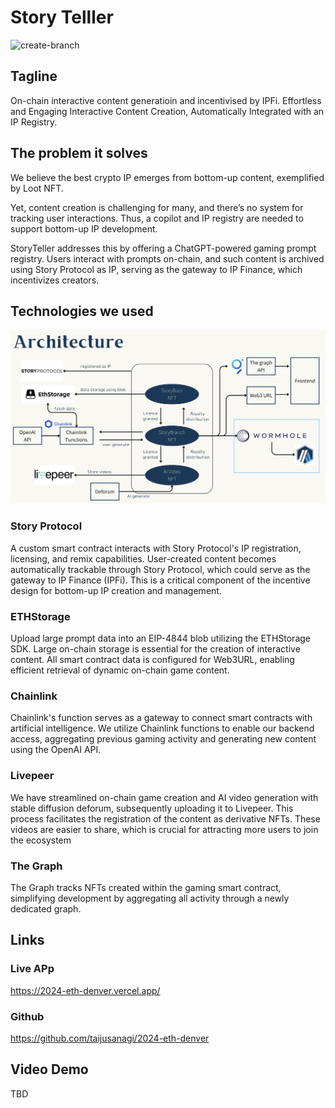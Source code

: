 # Story Telller

![create-branch](./docs/create-branch.png)

## Tagline

On-chain interactive content generatioin and incentivised by IPFi.
Effortless and Engaging Interactive Content Creation, Automatically Integrated with an IP Registry.

## The problem it solves

We believe the best crypto IP emerges from bottom-up content, exemplified by Loot NFT.

Yet, content creation is challenging for many, and there’s no system for tracking user interactions.
Thus, a copilot and IP registry are needed to support bottom-up IP development.

StoryTeller addresses this by offering a ChatGPT-powered gaming prompt registry. Users interact with prompts on-chain, and such content is archived using Story Protocol as IP, serving as the gateway to IP Finance, which incentivizes creators.

## Technologies we used

![technical-detail](./docs/technical-detail.png)

### Story Protocol

A custom smart contract interacts with Story Protocol's IP registration, licensing, and remix capabilities. User-created content becomes automatically trackable through Story Protocol, which could serve as the gateway to IP Finance (IPFi). This is a critical component of the incentive design for bottom-up IP creation and management.

### ETHStorage

Upload large prompt data into an EIP-4844 blob utilizing the ETHStorage SDK. Large on-chain storage is essential for the creation of interactive content. All smart contract data is configured for Web3URL, enabling efficient retrieval of dynamic on-chain game content.

### Chainlink

Chainlink's function serves as a gateway to connect smart contracts with artificial intelligence. We utilize Chainlink functions to enable our backend access, aggregating previous gaming activity and generating new content using the OpenAI API.

### Livepeer

We have streamlined on-chain game creation and AI video generation with stable diffusion deforum, subsequently uploading it to Livepeer. This process facilitates the registration of the content as derivative NFTs. These videos are easier to share, which is crucial for attracting more users to join the ecosystem

### The Graph

The Graph tracks NFTs created within the gaming smart contract, simplifying development by aggregating all activity through a newly dedicated graph.

## Links

### Live APp

https://2024-eth-denver.vercel.app/

### Github

https://github.com/taijusanagi/2024-eth-denver

## Video Demo

TBD
